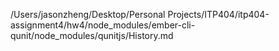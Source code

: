 /Users/jasonzheng/Desktop/Personal Projects/ITP404/itp404-assignment4/hw4/node_modules/ember-cli-qunit/node_modules/qunitjs/History.md